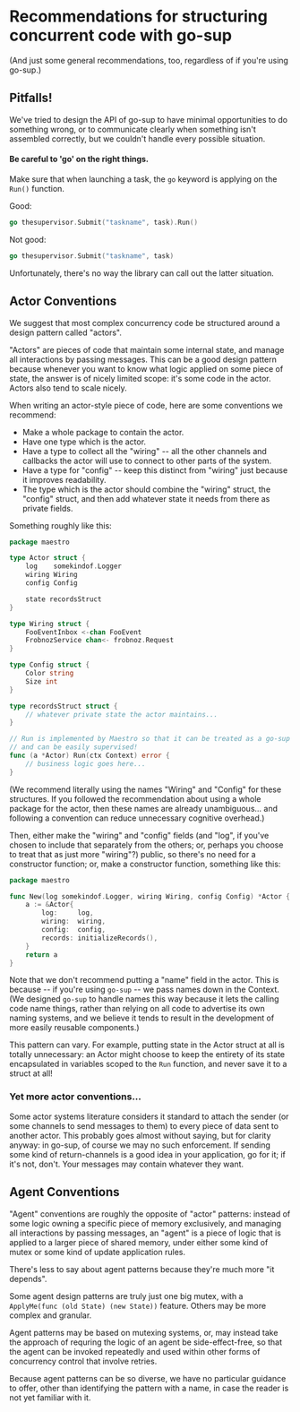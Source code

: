 Recommendations for structuring concurrent code with go-sup
===========================================================

(And just some general recommendations, too, regardless of if you're using go-sup.)



Pitfalls!
---------

We've tried to design the API of go-sup to have minimal opportunities to do something wrong,
or to communicate clearly when something isn't assembled correctly,
but we couldn't handle every possible situation.

#### Be careful to 'go' on the right things.

Make sure that when launching a task, the `go` keyword is applying
on the `Run()` function.

Good:

```go
go thesupervisor.Submit("taskname", task).Run()
```

Not good:

```go
go thesupervisor.Submit("taskname", task)
```

Unfortunately, there's no way the library can call out the latter situation.



Actor Conventions
-----------------

We suggest that most complex concurrency code be structured around a design pattern called "actors".

"Actors" are pieces of code that maintain some internal state, and manage all interactions by passing messages.
This can be a good design pattern because whenever you want to know what logic applied on some piece of state,
the answer is of nicely limited scope: it's some code in the actor.
Actors also tend to scale nicely.

When writing an actor-style piece of code, here are some conventions we recommend:

- Make a whole package to contain the actor.
- Have one type which is the actor.
- Have a type to collect all the "wiring" -- all the other channels and callbacks the actor will use to connect to other parts of the system.
- Have a type for "config" -- keep this distinct from "wiring" just because it improves readability.
- The type which is the actor should combine the "wiring" struct, the "config" struct, and then add whatever state it needs from there as private fields.

Something roughly like this:

```go
package maestro

type Actor struct {
	log    somekindof.Logger
	wiring Wiring
	config Config

	state recordsStruct
}

type Wiring struct {
	FooEventInbox <-chan FooEvent
	FrobnozService chan<- frobnoz.Request
}

type Config struct {
	Color string
	Size int
}

type recordsStruct struct {
	// whatever private state the actor maintains...
}

// Run is implemented by Maestro so that it can be treated as a go-sup task,
// and can be easily supervised!
func (a *Actor) Run(ctx Context) error {
	// business logic goes here...
}

```

(We recommend literally using the names "Wiring" and "Config" for these structures.
If you followed the recommendation about using a whole package for the actor,
then these names are already unambiguous... and following a convention can reduce unnecessary cognitive overhead.)

Then, either make the "wiring" and "config" fields (and "log", if you've chosen to include that separately from the others; or, perhaps you choose to treat that as just more "wiring"?) public,
so there's no need for a constructor function; or, make a constructor function, something like this:

```go
package maestro

func New(log somekindof.Logger, wiring Wiring, config Config) *Actor {
	a := &Actor{
		log:     log,
		wiring:  wiring,
		config:  config,
		records: initializeRecords(),
	}
	return a
}
```

Note that we don't recommend putting a "name" field in the actor.
This is because -- if you're using `go-sup` -- we pass names down in the Context.
(We designed `go-sup` to handle names this way because it lets the calling code name things,
rather than relying on all code to advertise its own naming systems,
and we believe it tends to result in the development of more easily reusable components.)

This pattern can vary.
For example, putting state in the Actor struct at all is totally unnecessary:
an Actor might choose to keep the entirety of its state encapsulated in variables scoped to the `Run` function,
and never save it to a struct at all!

### Yet more actor conventions...

Some actor systems literature considers it standard to attach the sender
(or some channels to send messages to them) to every piece of data sent to another actor.
This probably goes almost without saying, but for clarity anyway:
in go-sup, of course we may no such enforcement.
If sending some kind of return-channels is a good idea in your application, go for it; if it's not, don't.
Your messages may contain whatever they want.


Agent Conventions
-----------------

"Agent" conventions are roughly the opposite of "actor" patterns:
instead of some logic owning a specific piece of memory exclusively,
and managing all interactions by passing messages,
an "agent" is a piece of logic that is applied to a larger piece of shared memory,
under either some kind of mutex or some kind of update application rules.

There's less to say about agent patterns because they're much more "it depends".

Some agent design patterns are truly just one big mutex,
with a `ApplyMe(func (old State) (new State))` feature.
Others may be more complex and granular.

Agent patterns may be based on mutexing systems, or,
may instead take the approach of requring the logic of an agent be side-effect-free,
so that the agent can be invoked repeatedly and used within other forms of concurrency control that involve retries.

Because agent patterns can be so diverse, we have no particular guidance to offer,
other than identifying the pattern with a name, in case the reader is not yet familiar with it.
